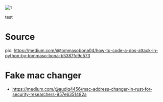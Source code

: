 ![1](https://github.com/dongsub-joung/mahouka_Tatsuya-project/assets/59364300/a3a50545-d9b1-4f0b-8957-457efeeb0527)

test

# Source
pic: https://medium.com/@tommasobona04/how-to-code-a-dos-attack-in-python-by-tommaso-bona-b5387fc9c573


# Fake mac changer

- https://medium.com/@audiq4456/mac-address-changer-in-rust-for-security-researchers-957e6351482a  